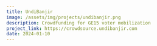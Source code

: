```yaml
---
title: UndiBanjir
image: /assets/img/projects/undibanjir.png
description: Crowdfunding for GE15 voter mobilization
project_link: https://crowdsource.undibanjir.com
date: 2024-01-10
---
```

